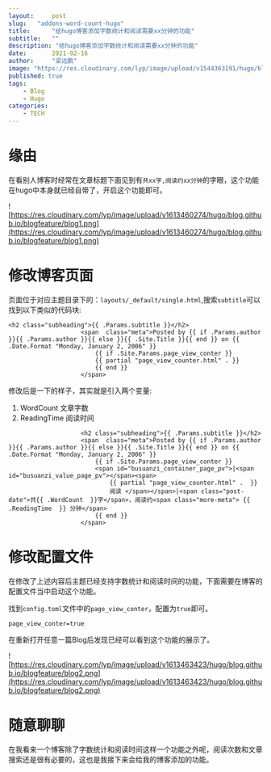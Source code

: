 ```yaml
---
layout:     post 
slug:   "addons-word-count-hugo"
title:      "给hugo博客添加字数统计和阅读需要xx分钟的功能"
subtitle:   ""
description: "给hugo博客添加字数统计和阅读需要xx分钟的功能"
date:       2021-02-16
author:     "梁远鹏"
image: "https://res.cloudinary.com/lyp/image/upload/v1544363191/hugo/blog.github.io/743a4e9227e1f14cb24a1eb6db29e183.jpg"
published: true
tags:
    - Blog
    - Hugo
categories: 
    - TECH
---  
```


# 缘由  

在看别人博客时经常在文章标题下面见到有`共xx字,阅读约xx分钟`的字眼，这个功能在hugo中本身就已经自带了，开启这个功能即可。  

![https://res.cloudinary.com/lyp/image/upload/v1613460274/hugo/blog.github.io/blogfeature/blog1.png](https://res.cloudinary.com/lyp/image/upload/v1613460274/hugo/blog.github.io/blogfeature/blog1.png)

# 修改博客页面  

页面位于对应主题目录下的：`layouts/_default/single.html`,搜索`subtitle`可以找到以下类似的代码块:

```
<h2 class="subheading">{{ .Params.subtitle }}</h2>
                    <span  class="meta">Posted by {{ if .Params.author }}{{ .Params.author }}{{ else }}{{ .Site.Title }}{{ end }} on {{ .Date.Format "Monday, January 2, 2006" }}
                        {{ if .Site.Params.page_view_conter }}
                        {{ partial "page_view_counter.html" . }}
                        {{ end }}
                    </span>
```  

修改后是一下的样子，其实就是引入两个变量:  
1. WordCount 文章字数  
2. ReadingTime 阅读时间

```
                    <h2 class="subheading">{{ .Params.subtitle }}</h2>
                    <span  class="meta">Posted by {{ if .Params.author }}{{ .Params.author }}{{ else }}{{ .Site.Title }}{{ end }} on {{ .Date.Format "Monday, January 2, 2006" }}
                        {{ if .Site.Params.page_view_conter }}
                        <span id="busuanzi_container_page_pv">|<span id="busuanzi_value_page_pv"></span><span>
                            {{ partial "page_view_counter.html" .  }}
                            阅读 </span></span>|<span class="post-date">共{{ .WordCount  }}字</span>，阅读约<span class="more-meta"> {{ .ReadingTime  }} 分钟</span>
                        {{ end }}
                    </span>
```  

# 修改配置文件 

在修改了上述内容后主题已经支持字数统计和阅读时间的功能，下面需要在博客的配置文件当中启动这个功能。  

找到`config.toml`文件中的`page_view_conter`，配置为`true`即可。  

`page_view_conter=true`  

在重新打开任意一篇Blog后发现已经可以看到这个功能的展示了。  

![https://res.cloudinary.com/lyp/image/upload/v1613463423/hugo/blog.github.io/blogfeature/blog2.png](https://res.cloudinary.com/lyp/image/upload/v1613463423/hugo/blog.github.io/blogfeature/blog2.png)  

# 随意聊聊 

在我看来一个博客除了字数统计和阅读时间这样一个功能之外呢，阅读次数和文章搜索还是很有必要的，这也是我接下来会给我的博客添加的功能。